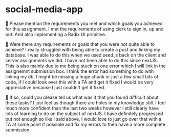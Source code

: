 # social-media-app
🎯 Please mention the requirements you met and which goals you achieved for this assignment.
I met the requirements of using clerk to sign in, up and out. And also implementing a Radix UI primitive.

🎯 Were there any requirements or goals that you were not quite able to achieve?
I really struggled with being able to create a post and linking my database. I was able to do this when we used seed.js back on the client and server assignments we did. I have not been able to do this since nextJS. This is also mainly due to me being stuck on one error which I will link in the assignemnt submission box. I think the error had something to do with linking my db, I might be missing a huge chunk or just a few small bits of code, if I could look over this with a TA and get it fixed I would be very appreciative because I just couldn't get it fixed.

🎯 If so, could you please tell us what was it that you found difficult about these tasks?
I just feel as though there are holes in my knowledge still. I feel much more confident than the last two weeks however I still clearly have lots of learning to do on the subject of nextJS. I have definitely progressed but not enough so like I said above, I would love to just go over that with a TA at some point if possible and fix my errors to then have a more complete submission.
